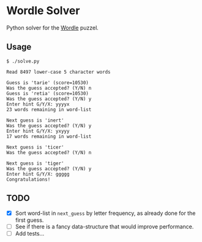 # Wordle Solver

Python solver for the [Wordle](https://www.powerlanguage.co.uk/wordle/) puzzel.


## Usage

```
$ ./solve.py
```
```
Read 8497 lower-case 5 character words

Guess is 'tarie' (score=10530)
Was the guess accepted? (Y/N) n
Guess is 'retia' (score=10530)
Was the guess accepted? (Y/N) y
Enter hint G/Y/X: yyyyx
23 words remaining in word-list

Next guess is 'inert'
Was the guess accepted? (Y/N) y
Enter hint G/Y/X: yxyyy
17 words remaining in word-list

Next guess is 'ticer'
Was the guess accepted? (Y/N) n

Next guess is 'tiger'
Was the guess accepted? (Y/N) y
Enter hint G/Y/X: ggggg
Congratulations!
```


## TODO

- [x] Sort word-list in `next_guess` by letter frequency, as already done for the first guess.
- [ ] See if there is a fancy data-structure that would improve performance.
- [ ] Add tests...
